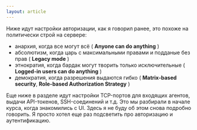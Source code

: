 ```yaml
---
layout: article
---
```

Ниже идут настройки авторизации, как я говорил ранее, это похоже на политически строй на сервере: 

- анархия, когда все могут всё ( **Anyone can do anything** )
- абсолютизм, когда царь с максимальными правами и подданые без прав ( **Legacy mode** )
- этнократия, когда бардак могут творить только исключительные ( **Logged-in users can do anything** )
- демократия, когда разрешения выдаются гибко ( **Matrix-based security**, **Role-based Authorization Strategy** )

Еще ниже в разделе идут настройки TCP-портов для входящих агентов, выдачи API-токенов, SSH-соединений и т.д. Это мы разбирали в начале курса, когда знакомились с UI. Здесь я не буду об этом снова подробно говорить. Я просто хотел еще раз подсветить про авторизацию и аутентификацию.
